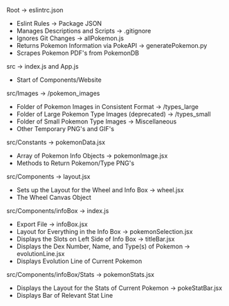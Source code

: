 Root
-> eslintrc.json
- Eslint Rules
-> Package JSON
- Manages Descriptions and Scripts
-> .gitignore
- Ignores Git Changes
-> allPokemon.js
- Returns Pokemon Information via PokeAPI
-> generatePokemon.py
- Scrapes Pokemon PDF's from PokemonDB

src
-> index.js and App.js
- Start of Components/Website

src/Images
-> /pokemon_images
- Folder of Pokemon Images in Consistent Format
-> /types_large
- Folder of Large Pokemon Type Images (deprecated)
-> /types_small
- Folder of Small Pokemon Type Images
-> Miscellaneous
- Other Temporary PNG's and GIF's

src/Constants
-> pokemonData.jsx
- Array of Pokemon Info Objects
-> pokemonImage.jsx
- Methods to Return Pokemon/Type PNG's

src/Components
-> layout.jsx
- Sets up the Layout for the Wheel and Info Box
-> wheel.jsx
- The Wheel Canvas Object

src/Components/infoBox
-> index.js
- Export File
-> infoBox.jsx
- Layout for Everything in the Info Box
-> pokemonSelection.jsx
- Displays the Slots on Left Side of Info Box
-> titleBar.jsx
- Displays the Dex Number, Name, and Type(s) of Pokemon
-> evolutionLine.jsx
- Displays Evolution Line of Current Pokemon

src/Components/infoBox/Stats
-> pokemonStats.jsx
- Displays the Layout for the Stats of Current Pokemon
-> pokeStatBar.jsx
- Displays Bar of Relevant Stat Line